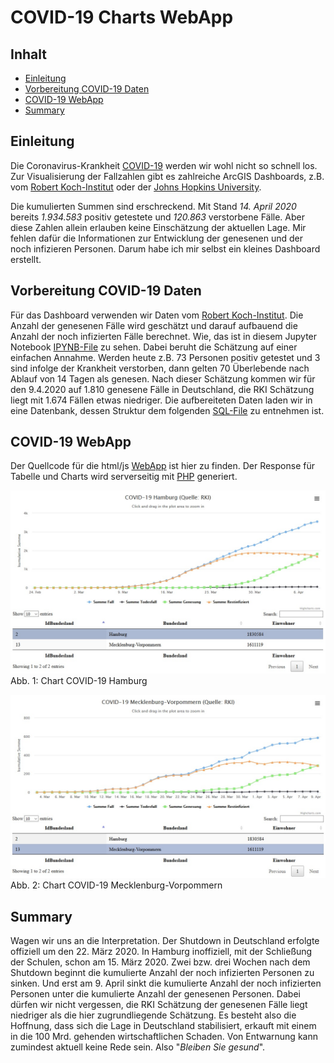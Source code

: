 #

COVID-19 Charts WebApp
======================

## Inhalt
* [Einleitung](#einleitung)
* [Vorbereitung COVID-19 Daten](#vorbereitung-covid-19-daten)
* [COVID-19 WebApp](#covid-19-webapp)
* [Summary](#summary)


## Einleitung
Die Coronavirus-Krankheit [COVID-19]( https://www.rki.de/DE/Content/InfAZ/N/Neuartiges_Coronavirus/Steckbrief.html) werden wir wohl nicht so schnell los. Zur Visualisierung der Fallzahlen gibt es zahlreiche ArcGIS Dashboards, z.B. vom [Robert Koch-Institut]( https://experience.arcgis.com/experience/478220a4c454480e823b17327b2bf1d4) oder der [Johns Hopkins University]( https://gisanddata.maps.arcgis.com/apps/opsdashboard/index.html#/bda7594740fd40299423467b48e9ecf6).

Die kumulierten Summen sind erschreckend. Mit Stand *14. April 2020* bereits *1.934.583* positiv getestete und *120.863* verstorbene Fälle. Aber diese Zahlen allein erlauben keine Einschätzung der aktuellen Lage. Mir fehlen dafür die Informationen zur Entwicklung der genesenen und der noch infizieren Personen. Darum habe ich mir selbst ein kleines Dashboard erstellt.


## Vorbereitung COVID-19 Daten
Für das Dashboard verwenden wir Daten vom [Robert Koch-Institut]( https://npgeo-corona-npgeo-de.hub.arcgis.com/). Die Anzahl der genesenen Fälle wird geschätzt und darauf aufbauend die Anzahl der noch infizierten Fälle berechnet. Wie, das ist in diesem Jupyter Notebook [IPYNB-File](src/py/pub_covid19.ipynb) zu sehen. Dabei beruht die Schätzung auf einer einfachen Annahme. Werden heute z.B. 73 Personen positiv getestet und 3 sind infolge der Krankheit verstorben, dann gelten 70 Überlebende nach Ablauf von 14 Tagen als genesen. Nach dieser Schätzung kommen wir für den 9.4.2020 auf 1.810 genesene Fälle in Deutschland, die RKI Schätzung liegt mit 1.674 Fällen etwas niedriger. Die aufbereiteten Daten laden wir in eine Datenbank, dessen Struktur dem folgenden [SQL-File](src/sql/covid19.sql) zu entnehmen ist.


## COVID-19 WebApp
Der Quellcode für die html/js [WebApp](src/app) ist hier zu finden. Der Response für Tabelle und Charts wird serverseitig mit [PHP](src/server) generiert.

![chart_hh.jpg](img/chart_hh.jpg)
Abb. 1: Chart COVID-19 Hamburg

![chart_mv.jpg](img/chart_mv.jpg)
Abb. 2: Chart COVID-19 Mecklenburg-Vorpommern


## Summary
Wagen wir uns an die Interpretation. Der Shutdown in Deutschland erfolgte offiziell um den 22. März 2020. In Hamburg inoffiziell, mit der Schließung der Schulen, schon am 15. März 2020. Zwei bzw. drei Wochen nach dem Shutdown beginnt die kumulierte Anzahl der noch infizierten Personen zu sinken. Und erst am 9. April sinkt die kumulierte Anzahl der noch infizierten Personen unter die kumulierte Anzahl der genesenen Personen. Dabei dürfen wir nicht vergessen, die RKI Schätzung der genesenen Fälle liegt niedriger als die hier zugrundliegende Schätzung. Es besteht also die Hoffnung, dass sich die Lage in Deutschland stabilisiert, erkauft mit einem in die 100 Mrd. gehenden wirtschaftlichen Schaden. Von Entwarnung kann zumindest aktuell keine Rede sein. Also "*Bleiben Sie gesund*".
